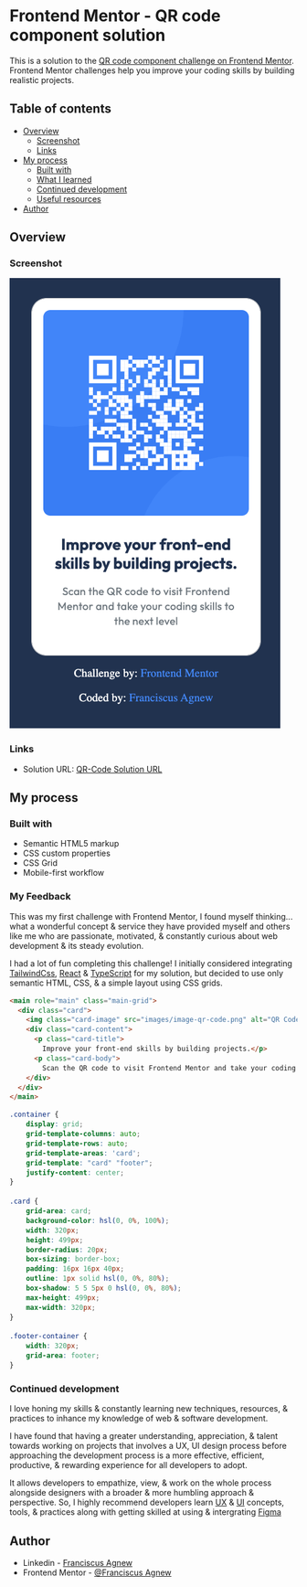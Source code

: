 # Frontend Mentor - QR code component solution

This is a solution to the [QR code component challenge on Frontend Mentor](https://www.frontendmentor.io/challenges/qr-code-component-iux_sIO_H). Frontend Mentor challenges help you improve your coding skills by building realistic projects.

## Table of contents

- [Overview](#overview)
  - [Screenshot](#screenshot)
  - [Links](#links)
- [My process](#my-process)
  - [Built with](#built-with)
  - [What I learned](#what-i-learned)
  - [Continued development](#continued-development)
  - [Useful resources](#useful-resources)
- [Author](#author)

## Overview

### Screenshot

![My QR-Code Solution](./images/QR-Code-Solution.png)

### Links

- Solution URL: [QR-Code Solution URL](https://franciscusagnew.github.io/qr-code-component/)

## My process

### Built with

- Semantic HTML5 markup
- CSS custom properties
- CSS Grid
- Mobile-first workflow

### My Feedback

This was my first challenge with Frontend Mentor, I found myself thinking... what a wonderful concept & service they have provided myself and others like me who are passionate, motivated, & constantly curious about web development & its steady evolution.

I had a lot of fun completing this challenge! I initially considered integrating [TailwindCss](https://tailwindcss.com/), [React](https://react.dev/) & [TypeScript](https://www.typescriptlang.org/) for my solution, but decided to use only semantic HTML, CSS, & a simple layout using CSS grids.

```html
<main role="main" class="main-grid">
  <div class="card">
    <img class="card-image" src="images/image-qr-code.png" alt="QR Code Image">
    <div class="card-content">
      <p class="card-title">
        Improve your front-end skills by building projects.</p>
      <p class="card-body">
        Scan the QR code to visit Frontend Mentor and take your coding skills to the next level</p>
    </div>
  </div>
</main>
```
```css
.container {
    display: grid;
    grid-template-columns: auto;
    grid-template-rows: auto;
    grid-template-areas: 'card';
    grid-template: "card" "footer";
    justify-content: center;
}

.card {
    grid-area: card;
    background-color: hsl(0, 0%, 100%);
    width: 320px;
    height: 499px;
    border-radius: 20px;
    box-sizing: border-box;
    padding: 16px 16px 40px;
    outline: 1px solid hsl(0, 0%, 80%);
    box-shadow: 5 5 5px 0 hsl(0, 0%, 80%);
    max-height: 499px;
    max-width: 320px;
}

.footer-container {
    width: 320px;
    grid-area: footer;
}
```

### Continued development

I love honing my skills & constantly learning new techniques, resources, & practices to inhance my knowledge of web & software development.

I have found that having a greater understanding, appreciation, & talent towards working on projects that involves a UX, UI design process before approaching the development process is a more effective, efficient, productive, & rewarding experience for all developers to adopt.

It allows developers to empathize, view, & work on the whole process alongside designers with a broader & more humbling approach & perspective. So, I highly recommend developers learn [UX](https://www.nngroup.com/) & [UI](https://www.interaction-design.org/literature/topics/ui-design) concepts, tools, & practices along with getting skilled at using & intergrating [Figma](https://www.figma.com/)

## Author

- Linkedin - [Franciscus Agnew](https://www.linkedin.com/in/franciscusagnew/)
- Frontend Mentor - [@Franciscus Agnew](https://www.frontendmentor.io/profile/franciscusagnew)
